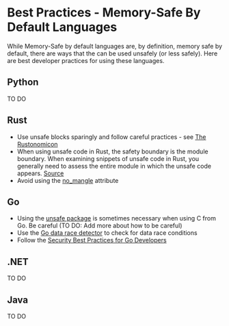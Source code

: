 # Best Practices - Memory-Safe By Default Languages

While Memory-Safe by default languages are, by definition, memory safe by default, there are ways that the can be used unsafely (or less safely). Here are best developer practices for using these languages.

## Python

TO DO

## Rust

* Use unsafe blocks sparingly and follow careful practices - see [The Rustonomicon](https://doc.rust-lang.org/nomicon/intro.html)
* When using unsafe code in Rust, the safety boundary is the module boundary. When examining snippets of unsafe code in Rust, you generally need to assess the entire module in which the unsafe code appears. [Source](https://github.com/ossf/Memory-Safety/issues/15#issuecomment-1847939439)
* Avoid using the [no_mangle](https://github.com/rust-lang/rust/issues/28179) attribute

## Go

* Using the [unsafe package](https://pkg.go.dev/unsafe#pkg-overview) is sometimes necessary when using C from Go. Be careful (TO DO: Add more about how to be careful)
* Use the [Go data race detector](https://go.dev/doc/articles/race_detector) to check for data race conditions
* Follow the [Security Best Practices for Go Developers](https://go.dev/doc/security/best-practices)

## .NET

TO DO

## Java

TO DO